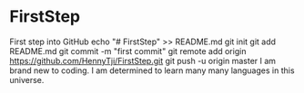 # FirstStep
First step into GitHub 
echo "# FirstStep" >> README.md
git init
git add README.md
git commit -m "first commit"
git remote add origin https://github.com/HennyTji/FirstStep.git
git push -u origin master
I am brand new to coding. I am determined to learn many many languages in this universe. 
